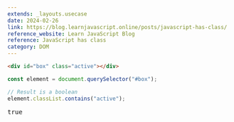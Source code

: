 ```yaml
---
extends: _layouts.usecase
date: 2024-02-26
link: https://blog.learnjavascript.online/posts/javascript-has-class/
reference_website: Learn JavaScript Blog
reference: JavaScript has class
category: DOM
---
```


```html
<div id="box" class="active"></div>
```

```javascript
const element = document.querySelector("#box");

// Result is a boolean
element.classList.contains("active");
```

<pre class="output">true</pre>
